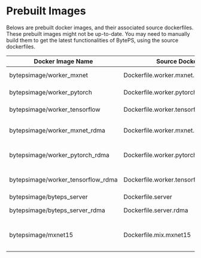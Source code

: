 # Prebuilt Images

Belows are prebuilt docker images, and their associated source dockerfiles. These prebuilt images might not be up-to-date. 
You may need to manually build them to get the latest functionalities of BytePS, using the source dockerfiles.   

| Docker Image Name | Source Dockerfile | Description |
| --- | --- | --- |
| bytepsimage/worker_mxnet            | Dockerfile.worker.mxnet.cu90            | worker image for MXNet (CUDA 9.0) |
| bytepsimage/worker_pytorch          | Dockerfile.worker.pytorch.cu90          | worker image for PyTorch (CUDA 9.0) |
| bytepsimage/worker_tensorflow       | Dockerfile.worker.tensorflow.cu90       | worker image for TensorFlow (CUDA 9.0) |
| bytepsimage/worker_mxnet_rdma       | Dockerfile.worker.mxnet.cu100.rdma      | worker image for MXNet with RDMA support (CUDA 10.0) |
| bytepsimage/worker_pytorch_rdma     | Dockerfile.worker.pytorch.cu100.rdma    | worker image for PyTorch with RDMA support (CUDA 10.0) |
| bytepsimage/worker_tensorflow_rdma  | Dockerfile.worker.tensorflow.cu100.rdma | worker image for TensorFlow with RDMA support (CUDA 10.0) |
| bytepsimage/byteps_server           | Dockerfile.server                       | server/scheduler image |
| bytepsimage/byteps_server_rdma      | Dockerfile.server.rdma                  | server/scheduler image with RDMA support |
| bytepsimage/mxnet15                 | Dockerfile.mix.mxnet15                  | all-in-one image with MXNet 1.5.0 (CUDA 10.0), applicable to worker/server/scheduler |

